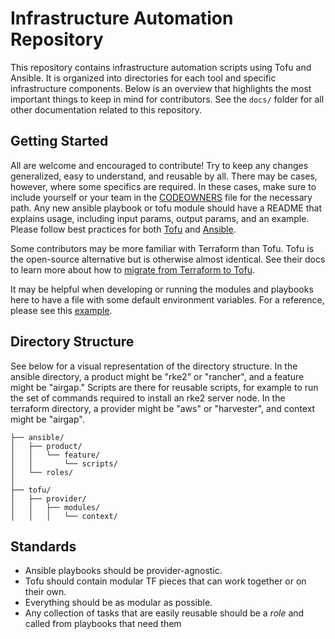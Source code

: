 # Infrastructure Automation Repository

This repository contains infrastructure automation scripts using Tofu and Ansible. It is organized into directories for each tool and specific infrastructure components. Below is an overview that highlights the most important things to keep in mind for contributors. See the `docs/` folder for all other documentation related to this repository.

## Getting Started

All are welcome and encouraged to contribute! Try to keep any changes generalized, easy to understand, and reusable by all. There may be cases, however, where some specifics are required. In these cases, make sure to include yourself or your team in the [CODEOWNERS](./CODEOWNERS) file for the necessary path. Any new ansible playbook or tofu module should have a README that explains usage, including input params, output params, and an example. Please follow best practices for both [Tofu](https://opentofu.org/docs/language/syntax/style/) and [Ansible](https://docs.ansible.com/ansible/latest/tips_tricks/ansible_tips_tricks.html).

Some contributors may be more familiar with Terraform than Tofu. Tofu is the open-source alternative but is otherwise almost identical. See their docs to learn more about how to [migrate from Terraform to Tofu](https://opentofu.org/docs/intro/migration/). 

It may be helpful when developing or running the modules and playbooks here to have a file with some default environment variables. For a reference, please see this [example](./vars.example-env).

## Directory Structure

See below for a visual representation of the directory structure. In the ansible directory, a product might be "rke2" or "rancher", and a feature might be "airgap." Scripts are there for reusable scripts, for example to run the set of commands required to install an rke2 server node. In the terraform directory, a provider might be "aws" or "harvester", and context might be "airgap".

```
├── ansible/
│   ├── product/
│   │   └── feature/
│   │       └── scripts/
│   └── roles/
│       
├── tofu/
│   ├── provider/
│   │   ├── modules/
│   │   │   └── context/
```

## Standards
- Ansible playbooks should be provider-agnostic.
- Tofu should contain modular TF pieces that can work together or on their own.
- Everything should be as modular as possible.
- Any collection of tasks that are easily reusable should be a *role* and called from playbooks that need them
